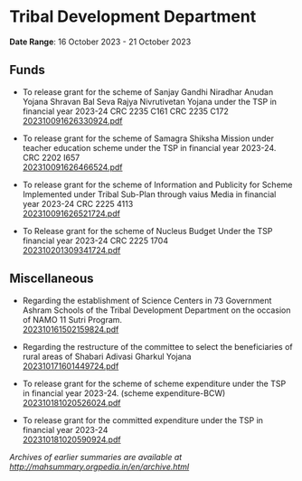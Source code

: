 # Tribal Development Department

**Date Range**: 16 October 2023 - 21 October 2023


## Funds
- To release grant for the scheme of Sanjay Gandhi Niradhar Anudan Yojana Shravan Bal Seva Rajya Nivrutivetan Yojana under the TSP in financial year 2023-24 CRC 2235 C161 CRC 2235 C172\
  [202310091626330924.pdf](https://gr.maharashtra.gov.in/Site/Upload/Government%20Resolutions/English/202310091626330924.pdf)

- To release grant for the scheme of Samagra Shiksha Mission under teacher education scheme under the TSP in financial year 2023-24. CRC 2202 I657\
  [202310091626466524.pdf](https://gr.maharashtra.gov.in/Site/Upload/Government%20Resolutions/English/202310091626466524.pdf)

- To release grant for the scheme of Information and Publicity for Scheme Implemented under Tribal Sub-Plan through vaius Media in financial year 2023-24 CRC 2225 4113\
  [202310091626521724.pdf](https://gr.maharashtra.gov.in/Site/Upload/Government%20Resolutions/English/202310091626521724.pdf)

- To Release grant for the scheme of Nucleus Budget Under the TSP financial year 2023-24 CRC 2225 1704\
  [202310201309341724.pdf](https://gr.maharashtra.gov.in/Site/Upload/Government%20Resolutions/English/202310201309341724.pdf)

## Miscellaneous
- Regarding the establishment of Science Centers in 73 Government Ashram Schools of the Tribal Development Department on the occasion of NAMO 11 Sutri Program.\
  [202310161502159824.pdf](https://gr.maharashtra.gov.in/Site/Upload/Government%20Resolutions/English/202310161502159824.pdf)

- Regarding the restructure of the committee to select the beneficiaries of rural areas of Shabari Adivasi Gharkul Yojana\
  [202310171601449724.pdf](https://gr.maharashtra.gov.in/Site/Upload/Government%20Resolutions/English/202310171601449724.pdf)

- To release grant for the scheme of scheme expenditure under the TSP in financial year 2023-24. (scheme expenditure-BCW)\
  [202310181020526024.pdf](https://gr.maharashtra.gov.in/Site/Upload/Government%20Resolutions/English/202310181020526024.pdf)

- To release grant for the committed expenditure under the TSP in financial year 2023-24\
  [202310181020590924.pdf](https://gr.maharashtra.gov.in/Site/Upload/Government%20Resolutions/English/202310181020590924.pdf)


*Archives of earlier summaries are available at http://mahsummary.orgpedia.in/en/archive.html*